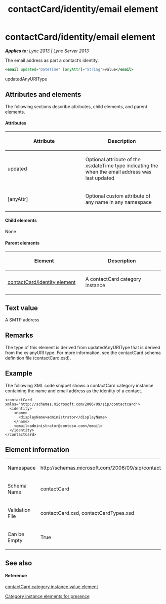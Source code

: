 ﻿---
title: contactCard/identity/email element
TOCTitle: contactCard/identity/email element
ms:assetid: d97e2425-fa81-4d6c-9ba9-1d5c8c6c7d5f
ms:mtpsurl: https://msdn.microsoft.com/en-us/library/Dn454722(v=office.15)
ms:contentKeyID: 57093412
ms.date: 07/24/2014
mtps_version: v=office.15
dev_langs:
- xml
---

# contactCard/identity/email element


_**Applies to:** Lync 2013 | Lync Server 2013_

The email address as part a contact’s identity.

``` xml
<email updated="DateTime" [anyAttr]="String">value</email>
```

updatedAnyURIType

## Attributes and elements

The following sections describe attributes, child elements, and parent elements.

#### Attributes

<table>
<colgroup>
<col style="width: 50%" />
<col style="width: 50%" />
</colgroup>
<thead>
<tr class="header">
<th><p>Attribute</p></th>
<th><p>Description</p></th>
</tr>
</thead>
<tbody>
<tr class="odd">
<td><p>updated</p></td>
<td><p>Optional attribute of the xs:dateTime type indicating the when the email address was last updated.</p></td>
</tr>
<tr class="even">
<td><p>[anyAttr]</p></td>
<td><p>Optional custom attribute of any name in any namespace</p></td>
</tr>
</tbody>
</table>


#### Child elements

None

#### Parent elements

<table>
<colgroup>
<col style="width: 50%" />
<col style="width: 50%" />
</colgroup>
<thead>
<tr class="header">
<th><p>Element</p></th>
<th><p>Description</p></th>
</tr>
</thead>
<tbody>
<tr class="odd">
<td><p><a href="contactcard-identity-element.md">contactCard/identity element</a></p></td>
<td><p>A contactCard category instance</p></td>
</tr>
</tbody>
</table>


## Text value

A SMTP address

## Remarks

The type of this element is derived from updatedAnyURIType that is derived from the xs:anyURI type. For more information, see the contactCard schema definition file (contactCard.xsd).

## Example

The following XML code snippet shows a contactCard category instance containing the name and email address as the identity of a contact.

    <contactCard xmlns="http://schemas.microsoft.com/2006/09/sip/contactcard">
      <identity>
        <name>
          <displayName>administrator</displayName>
        </name>
        <email>administrator@contoso.com</email>
      </identity>
    </contactCard>

## Element information

<table>
<colgroup>
<col style="width: 50%" />
<col style="width: 50%" />
</colgroup>
<tbody>
<tr class="odd">
<td><p>Namespace</p></td>
<td><p>http://schemas.microsoft.com/2006/09/sip/contactcard</p></td>
</tr>
<tr class="even">
<td><p>Schema Name</p></td>
<td><p>contactCard</p></td>
</tr>
<tr class="odd">
<td><p>Validation File</p></td>
<td><p>contactCard.xsd, contactCardTypes.xsd</p></td>
</tr>
<tr class="even">
<td><p>Can be Empty</p></td>
<td><p>True</p></td>
</tr>
</tbody>
</table>


## See also

#### Reference

[contactCard category instance value element](contactcard-category-instance-value-element.md)

[Category instance elements for presence](category-instance-elements-for-presence.md)

